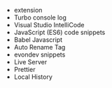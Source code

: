- extension 
- Turbo console log
- Visual Studio IntelliCode
- JavaScript (ES6) code snippets
- Babel Javascript
- Auto Rename Tag
- evondev snippets
- Live Server
- Prettier
- Local History
